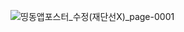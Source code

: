 ![띵동앱포스터_수정(재단선X)_page-0001](https://user-images.githubusercontent.com/45285053/63635177-7fa08400-c69a-11e9-96cf-ed534a30413d.jpg)
